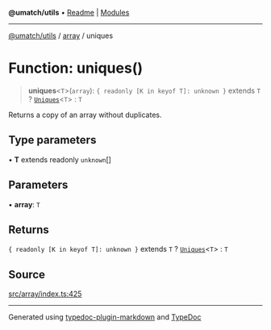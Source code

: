 **@umatch/utils** • [Readme](../../index.md) \| [Modules](../../modules.md)

***

[@umatch/utils](../../modules.md) / [array](../index.md) / uniques

# Function: uniques()

> **uniques**\<`T`\>(`array`): `{ readonly [K in keyof T]: unknown }` extends `T` ? [`Uniques`](../type-aliases/Uniques.md)\<`T`\> : `T`

Returns a copy of an array without duplicates.

## Type parameters

• **T** extends readonly `unknown`[]

## Parameters

• **array**: `T`

## Returns

`{ readonly [K in keyof T]: unknown }` extends `T` ? [`Uniques`](../type-aliases/Uniques.md)\<`T`\> : `T`

## Source

[src/array/index.ts:425](https://github.com/umatch-oficial/utils/blob/c6d91fc/src/array/index.ts#L425)

***

Generated using [typedoc-plugin-markdown](https://www.npmjs.com/package/typedoc-plugin-markdown) and [TypeDoc](https://typedoc.org/)
